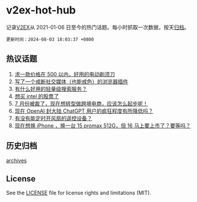 # v2ex-hot-hub

 记录[V2EX](https://www.v2ex.com/)从 2021-01-06 日至今的热门话题。每小时抓取一次数据，按天[归档](archives)。

`更新时间：2024-08-03 18:03:37 +0800`

## 热议话题

1. [求一款价格在 500 以内，好用的电动剃须刀](https://www.v2ex.com/t/1062166)
1. [写了一个戒断社交媒体（也能戒色）的浏览器插件](https://www.v2ex.com/t/1062167)
1. [有什么好用的轻量级搜索服务？](https://www.v2ex.com/t/1062181)
1. [想买 intel 的股票了](https://www.v2ex.com/t/1062204)
1. [7 月份被裁了，现在想转型做跨境电商，应该怎么起步呢！](https://www.v2ex.com/t/1062116)
1. [现在 OpenAI 封大陆 ChatGPT 用户的疯狂程度有所降低吗？](https://www.v2ex.com/t/1062162)
1. [有没有能定时开风扇的遥控设备？](https://www.v2ex.com/t/1062202)
1. [现在想换 iPhone ，换一台 15 promax 512G，但 16 马上要上市了？要等吗？](https://www.v2ex.com/t/1062212)

## 历史归档

[archives](archives)

## License

See the [LICENSE](LICENSE) file for license rights and limitations (MIT).
